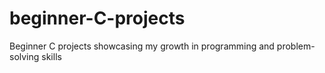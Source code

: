 # beginner-C-projects
Beginner C projects showcasing my growth in programming and problem-solving skills
